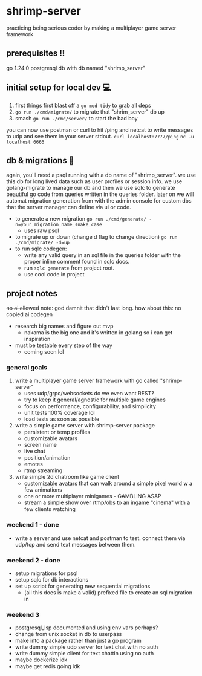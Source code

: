 # shrimp-server

practicing being serious coder by making a multiplayer game server framework

## prerequisites ‼️

go 1.24.0
postgresql db with db named "shrimp_server"

## initial setup for local dev 💻

1. first things first blast off a ```go mod tidy``` to grab all deps
2. ```go run ./cmd/migrate/``` to migrate that "shrim_server" db up
3. smash ```go run ./cmd/server/``` to start the bad boy

you can now use postman or curl to hit /ping and netcat to write messages to udp and see them in your server stdout.
```curl localhost:7777/ping```
```nc -u localhost 6666```

## db & migrations 🦜

again, you'll need a psql running with a db name of "shrimp_server". we use this db for long lived data such as user profiles or session info.
we use golang-migrate to manage our db and then we use sqlc to generate beautiful go code from queries written in the queries folder. later on we will automat migration generation from with the admin console for custom dbs that the server manager can define via ui or code.

- to generate a new migration ```go run ./cmd/generate/ -n=your_migration_name_snake_case```
    - uses raw psql
- to migrate up or down (change d flag to change direction) ```go run ./cmd/migrate/ -d=up```
- to run sqlc codegen:
    - write any valid query in an sql file in the queries folder with the proper inline comment found in sqlc docs.
    - run ```sqlc generate``` from project root.
    - use cool code in project

## project notes
~~no ai allowed~~
note: god damnit that didn't last long. how about this:
no copied ai codegen

- research big names and figure out mvp
    - nakama is the big one and it's written in golang so i can get inspiration
- must be testable every step of the way
    - coming soon lol

### general goals
1. write a multiplayer game server framework with go called "shrimp-server"
    * uses udp/grpc/websockets do we even want REST?
    * try to keep it general/agnostic for multiple game engines
    * focus on performance, configurability, and simplicity
    * unit tests 100% coverage lol
    * load tests as soon as possible
2. write a simple game server with shrimp-server package
    * persistent or temp profiles
    * customizable avatars
    * screen name
    * live chat
    * position/animation
    * emotes
    * rtmp streaming
3. write simple 2d chatroom like game client
    * customizable avatars that can walk around a simple pixel world w a few animations
    * one or more multiplayer minigames - GAMBLING ASAP
    * stream a simple show over rtmp/obs to an ingame "cinema" with a few clients watching

### weekend 1 - done
* write a server and use netcat and postman to test. connect them via udp/tcp and send text messages between them.

### weekend 2 - done
* setup migrations for psql
* setup sqlc for db interactions
* set up script for generating new sequential migrations 
    * (all this does is make a valid) prefixed file to create an sql migration in

### weekend 3
* postgresql_lsp documented and using env vars perhaps?
* change from unix socket in db to userpass
* make into a package rather than just a go program
* write dummy simple udp server for text chat with no auth
* write dummy simple client for text chattin using no auth
* maybe dockerize idk
* maybe get redis going idk
